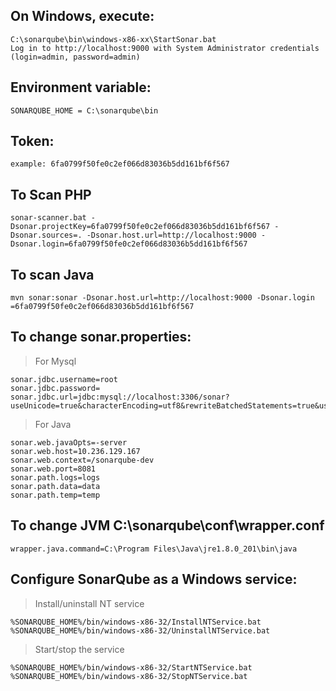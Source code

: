 ## On Windows, execute:
```
C:\sonarqube\bin\windows-x86-xx\StartSonar.bat
Log in to http://localhost:9000 with System Administrator credentials (login=admin, password=admin)
```
## Environment variable:
`SONARQUBE_HOME = C:\sonarqube\bin`

## Token:
`example: 6fa0799f50fe0c2ef066d83036b5dd161bf6f567`

## To Scan PHP
`sonar-scanner.bat -Dsonar.projectKey=6fa0799f50fe0c2ef066d83036b5dd161bf6f567 -Dsonar.sources=. -Dsonar.host.url=http://localhost:9000 -Dsonar.login=6fa0799f50fe0c2ef066d83036b5dd161bf6f567`

## To scan Java
`mvn sonar:sonar -Dsonar.host.url=http://localhost:9000 -Dsonar.login =6fa0799f50fe0c2ef066d83036b5dd161bf6f567`
  
## To change sonar.properties:

> For Mysql
```
sonar.jdbc.username=root
sonar.jdbc.password=
sonar.jdbc.url=jdbc:mysql://localhost:3306/sonar?useUnicode=true&characterEncoding=utf8&rewriteBatchedStatements=true&useConfigs=maxPerformance&useSSL=false
```
> For Java
```
sonar.web.javaOpts=-server
sonar.web.host=10.236.129.167
sonar.web.context=/sonarqube-dev
sonar.web.port=8081  
sonar.path.logs=logs
sonar.path.data=data
sonar.path.temp=temp
```
## To change JVM C:\sonarqube\conf\wrapper.conf
`wrapper.java.command=C:\Program Files\Java\jre1.8.0_201\bin\java`

## Configure SonarQube as a Windows service:

> Install/uninstall NT service
```
%SONARQUBE_HOME%/bin/windows-x86-32/InstallNTService.bat
%SONARQUBE_HOME%/bin/windows-x86-32/UninstallNTService.bat
```
> Start/stop the service
```
%SONARQUBE_HOME%/bin/windows-x86-32/StartNTService.bat
%SONARQUBE_HOME%/bin/windows-x86-32/StopNTService.bat
```
